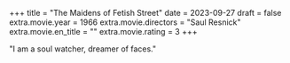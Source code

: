 +++
title = "The Maidens of Fetish Street"
date = 2023-09-27
draft = false
extra.movie.year = 1966
extra.movie.directors = "Saul Resnick"
extra.movie.en_title = ""
extra.movie.rating = 3
+++

"I am a soul watcher, dreamer of faces."<!-- more -->
